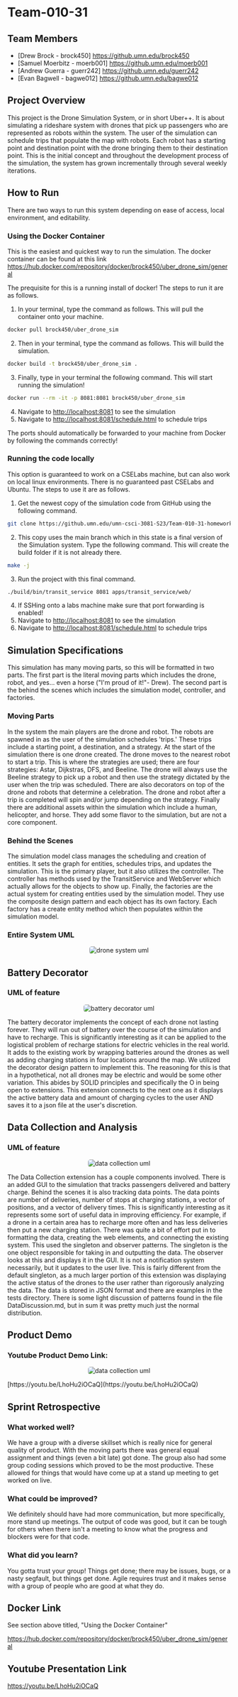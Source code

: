 
# Team-010-31

## Team Members

- [Drew Brock - brock450] <https://github.umn.edu/brock450>
- [Samuel Moerbitz - moerb001] <https://github.umn.edu/moerb001>
- [Andrew Guerra - guerr242] <https://github.umn.edu/guerr242>
- [Evan Bagwell - bagwe012] <https://github.umn.edu/bagwe012>
  
## Project Overview

This project is the Drone Simulation System, or in short Uber++. It is about simulating a rideshare system with drones that pick up passengers who are represented as robots within the system. The user of the simulation can schedule trips that populate the map with robots. Each robot has a starting point and destination point with the drone bringing them to their destination point. This is the initial concept and throughout the development process of the simulation, the system has grown incrementally through several weekly iterations.

## How to Run

There are two ways to run this system depending on ease of access, local environment, and editability.

### Using the Docker Container

This is the easiest and quickest way to run the simulation. The docker container can be found at this link <https://hub.docker.com/repository/docker/brock450/uber_drone_sim/general>

The prequisite for this is a running install of docker! The steps to run it are as follows.

1. In your terminal, type the command as follows. This will pull the container onto your machine.

```bash
docker pull brock450/uber_drone_sim
```

2. Then in your terminal, type the command as follows. This will build the simulation.

```bash
docker build -t brock450/uber_drone_sim .
```

3. Finally, type in your terminal the following command. This will start running the simulation!

```bash
docker run --rm -it -p 8081:8081 brock450/uber_drone_sim
```

4. Navigate to <http://localhost:8081> to see the simulation
5. Navigate to <http://localhost:8081/schedule.html> to schedule trips

The ports should automatically be forwarded to your machine from Docker by following the commands correctly!

### Running the code locally

This option is guaranteed to work on a CSELabs machine, but can also work on local linux environments. There is no guaranteed past CSELabs and Ubuntu. The steps to use it are as follows.

1. Get the newest copy of the simulation code from GitHub using the following command.

```bash
git clone https://github.umn.edu/umn-csci-3081-S23/Team-010-31-homework4.git
```

2. This copy uses the main branch which in this state is a final version of the Simulation system. Type the following command. This will create the build folder if it is not already there.

```bash
make -j
```

3. Run the project with this final command.

```bash
./build/bin/transit_service 8081 apps/transit_service/web/
```

4. If SSHing onto a labs machine make sure that port forwarding is enabled!
5. Navigate to <http://localhost:8081> to see the simulation
6. Navigate to <http://localhost:8081/schedule.html> to schedule trips

## Simulation Specifications

This simulation has many moving parts, so this will be formatted in two parts. The first part is the literal moving parts which includes the drone, robot, and yes... even a horse ("I'm proud of it!"- Drew). The second part is the behind the scenes which includes the simulation model, controller, and factories.

### Moving Parts

In the system the main players are the drone and robot. The robots are spawned in as the user of the simulation schedules 'trips.' These trips include a starting point, a destination, and a strategy. At the start of the simulation there is one drone created. The drone moves to the nearest robot to start a trip. This is where the strategies are used; there are four strategies: Astar, Dijkstras, DFS, and Beeline. The drone will always use the Beeline strategy to pick up a robot and then use the strategy dictated by the user when the trip was scheduled. There are also decorators on top of the drone and robots that determine a celebration. The drone and robot after a trip is completed will spin and/or jump depending on the strategy. Finally there are additional assets within the simulation which include a human, helicopter, and horse. They add some flavor to the simulation, but are not a core component.

### Behind the Scenes

The simulation model class manages the scheduling and creation of entities. It sets the graph for entities, schedules trips, and updates the simulation. This is the primary player, but it also utilizes the controller. The controller has methods used by the TransitService and WebServer which actually allows for the objects to show up. Finally, the factories are the actual system for creating entities used by the simulation model. They use the composite design pattern and each object has its own factory. Each factory has a create entity method which then populates within the simulation model.

### Entire System UML

<p align="center"> <img src="pics/DroneSystemUML.png" alt="drone system uml" class="shadow" style="height:auto;width:auto;border-radius:5px;1"></p>

## Battery Decorator

### UML of feature

<p align="center"> <img src="pics/BatteryDecoratorUML.png" alt="battery decorator uml" class="shadow" style="height:auto;width:auto;border-radius:5px;1"></p>

The battery decorator implements the concept of each drone not lasting forever. They will run out of battery over the course of the simulation and have to recharge. This is significantly interesting as it can be applied to the logistical problem of recharge stations for electric vehicles in the real world.
It adds to the existing work by wrapping batteries around the drones as well as adding charging stations in four locations around the map. We utilized the decorator design pattern to implement this. The reasoning for this is that in a hypothetical, not all drones may be electric and would be some other variation. This abides by SOLID principles and specifically the O in being open to extensions. This extension connects to the next one as it displays the active battery data and amount of charging cycles to the user AND saves it to a json file at the user's discretion.

## Data Collection and Analysis

### UML of feature

<p align="center"> <img src="pics/DataCollectionUML.png" alt="data collection uml" class="shadow" style="height:auto;width:auto;border-radius:5px;1"></p>

The Data Collection extension has a couple components involved. There is an added GUI to the simulation that tracks passengers delivered and battery charge. Behind the scenes it is also tracking data points. The data points are number of deliveries, number of stops at charging stations, a vector of positions, and a vector of delivery times. This is significantly interesting as it represents some sort of useful data in improving efficiency. For example, if a drone in a certain area has to recharge more often and has less deliveries then put a new charging station. There was quite a bit of effort put in to formatting the data, creating the web elements, and connecting the existing system. This used the singleton and observer patterns. The singleton is the one object responsible for taking in and outputting the data. The observer looks at this and displays it in the GUI. It is not a notification system necessarily, but it updates to the user live. This is fairly different from the default singleton, as a much larger portion of this extension was displaying the active status of the drones to the user rather than rigorously analyzing the data. The data is stored in JSON format and there are examples in the tests directory. There is some light discussion of patterns found in the file DataDiscussion.md, but in sum it was pretty much just the normal distribution.

## Product Demo

### Youtube Product Demo Link:
<p align="center"> <img src="pics/thumbnail_resize.jpg" alt="data collection uml" class="shadow" style="height:auto;width:auto;border-radius:5px;1"></p>
[https://youtu.be/LhoHu2iOCaQ](https://youtu.be/LhoHu2iOCaQ)

## Sprint Retrospective

### What worked well?

We have a group with a diverse skillset which is really nice for general quality of product. With the moving parts there was general equal assignment and things (even a bit late) got done. The group also had some group coding sessions which proved to be the most productive. These allowed for things that would have come up at a stand up meeting to get worked on live.

### What could be improved?

We definitely should have had more communication, but more specifically, more stand up meetings. The output of code was good, but it can be tough for others when there isn't a meeting to know what the progress and blockers were for that code.

### What did you learn?

You gotta trust your group! Things get done; there may be issues, bugs, or a nasty segfault, but things get done. Agile requires trust and it makes sense with a group of people who are good at what they do.

## Docker Link

See section above titled, "Using the Docker Container"

<https://hub.docker.com/repository/docker/brock450/uber_drone_sim/general>

## Youtube Presentation Link

https://youtu.be/LhoHu2iOCaQ

